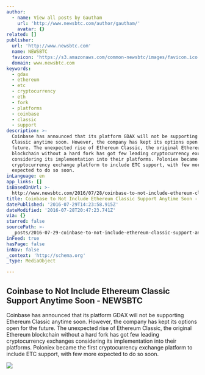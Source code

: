 ```yaml
---
author:
  - name: View all posts by Gautham
    url: 'http://www.newsbtc.com/author/gautham/'
    avatar: {}
related: []
publisher:
  url: 'http://www.newsbtc.com'
  name: NEWSBTC
  favicon: 'https://s3.amazonaws.com/common-newsbtc/images/favicon.ico'
  domain: www.newsbtc.com
keywords:
  - gdax
  - ethereum
  - etc
  - cryptocurrency
  - eth
  - fork
  - platforms
  - coinbase
  - classic
  - support
description: >-
  Coinbase has announced that its platform GDAX will not be supporting Ethereum
  Classic anytime soon. However, the company has kept its options open for the
  future. The unexpected rise of Ethereum Classic, the original Ethereum
  blockchain without a hard fork has got few leading cryptocurrency exchanges
  considering its implementation into their platforms. Poloniex became the first
  cryptocurrency exchange platform to include ETC support, with few more
  expected to do so soon.
inLanguage: en
app_links: []
isBasedOnUrl: >-
  http://www.newsbtc.com/2016/07/28/coinbase-to-not-include-ethereum-classic-support-anytime-soon/
title: Coinbase to Not Include Ethereum Classic Support Anytime Soon - NEWSBTC
datePublished: '2016-07-29T14:23:58.915Z'
dateModified: '2016-07-28T20:47:23.741Z'
via: {}
starred: false
sourcePath: >-
  _posts/2016-07-29-coinbase-to-not-include-ethereum-classic-support-anytime-soo.md
inFeed: true
hasPage: false
inNav: false
_context: 'http://schema.org'
_type: MediaObject

---
```

<article style=""><h1>Coinbase to Not Include Ethereum Classic Support Anytime Soon - NEWSBTC</h1><p>Coinbase has announced that its platform GDAX will not be supporting Ethereum Classic anytime soon. However, the company has kept its options open for the future. The unexpected rise of Ethereum Classic, the original Ethereum blockchain without a hard fork has got few leading cryptocurrency exchanges considering its implementation into their platforms. Poloniex became the first cryptocurrency exchange platform to include ETC support, with few more expected to do so soon.</p><img src="http://s3.amazonaws.com/main-newsbtc-images/2016/07/28163002/bfad1a57623ffa0c3cf8ccf8eea50c8a.jpg" /></article>